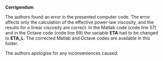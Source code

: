 **Corrigendum**

The authors found an error in the presented computer code. 
The error affects only the calculation of the effective power-law viscosity, and the results for a linear viscosity are correct.
In the Matlab code (code line 57) and in the Octave code (code line 69) the variable **ETA** had to be changed to **ETA_L**.
The corrected Matlab and Octave codes are available in this folder.

The authors apologise for any inconveniences caused.
